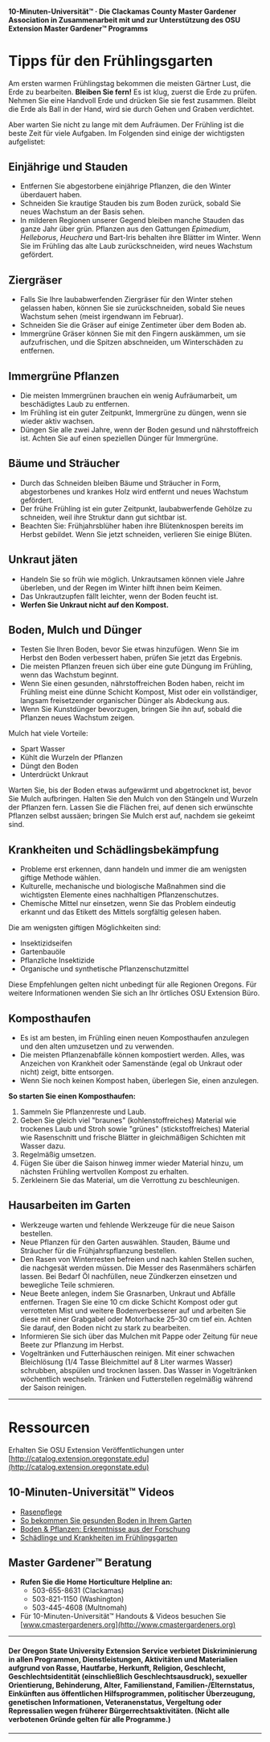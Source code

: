 #### 10-Minuten-Universität™ · Die Clackamas County Master Gardener Association in Zusammenarbeit mit und zur Unterstützung des OSU Extension Master Gardener™ Programms

# Tipps für den Frühlingsgarten

Am ersten warmen Frühlingstag bekommen die meisten Gärtner Lust, die Erde zu bearbeiten. **Bleiben Sie fern!** Es ist klug, zuerst die Erde zu prüfen. Nehmen Sie eine Handvoll Erde und drücken Sie sie fest zusammen. Bleibt die Erde als Ball in der Hand, wird sie durch Gehen und Graben verdichtet.

Aber warten Sie nicht zu lange mit dem Aufräumen. Der Frühling ist die beste Zeit für viele Aufgaben. Im Folgenden sind einige der wichtigsten aufgelistet:

## Einjährige und Stauden

- Entfernen Sie abgestorbene einjährige Pflanzen, die den Winter überdauert haben.
- Schneiden Sie krautige Stauden bis zum Boden zurück, sobald Sie neues Wachstum an der Basis sehen.
- In milderen Regionen unserer Gegend bleiben manche Stauden das ganze Jahr über grün. Pflanzen aus den Gattungen *Epimedium*, *Helleborus*, *Heuchera* und Bart-Iris behalten ihre Blätter im Winter. Wenn Sie im Frühling das alte Laub zurückschneiden, wird neues Wachstum gefördert.

## Ziergräser

- Falls Sie Ihre laubabwerfenden Ziergräser für den Winter stehen gelassen haben, können Sie sie zurückschneiden, sobald Sie neues Wachstum sehen (meist irgendwann im Februar).
- Schneiden Sie die Gräser auf einige Zentimeter über dem Boden ab.
- Immergrüne Gräser können Sie mit den Fingern auskämmen, um sie aufzufrischen, und die Spitzen abschneiden, um Winterschäden zu entfernen.

## Immergrüne Pflanzen

- Die meisten Immergrünen brauchen ein wenig Aufräumarbeit, um beschädigtes Laub zu entfernen.
- Im Frühling ist ein guter Zeitpunkt, Immergrüne zu düngen, wenn sie wieder aktiv wachsen.
- Düngen Sie alle zwei Jahre, wenn der Boden gesund und nährstoffreich ist. Achten Sie auf einen speziellen Dünger für Immergrüne.

## Bäume und Sträucher

- Durch das Schneiden bleiben Bäume und Sträucher in Form, abgestorbenes und krankes Holz wird entfernt und neues Wachstum gefördert.
- Der frühe Frühling ist ein guter Zeitpunkt, laubabwerfende Gehölze zu schneiden, weil ihre Struktur dann gut sichtbar ist.
- Beachten Sie: Frühjahrsblüher haben ihre Blütenknospen bereits im Herbst gebildet. Wenn Sie jetzt schneiden, verlieren Sie einige Blüten.

## Unkraut jäten

- Handeln Sie so früh wie möglich. Unkrautsamen können viele Jahre überleben, und der Regen im Winter hilft ihnen beim Keimen.
- Das Unkrautzupfen fällt leichter, wenn der Boden feucht ist.
- **Werfen Sie Unkraut nicht auf den Kompost.**

## Boden, Mulch und Dünger

- Testen Sie Ihren Boden, bevor Sie etwas hinzufügen. Wenn Sie im Herbst den Boden verbessert haben, prüfen Sie jetzt das Ergebnis.
- Die meisten Pflanzen freuen sich über eine gute Düngung im Frühling, wenn das Wachstum beginnt.
- Wenn Sie einen gesunden, nährstoffreichen Boden haben, reicht im Frühling meist eine dünne Schicht Kompost, Mist oder ein vollständiger, langsam freisetzender organischer Dünger als Abdeckung aus.
- Wenn Sie Kunstdünger bevorzugen, bringen Sie ihn auf, sobald die Pflanzen neues Wachstum zeigen.

Mulch hat viele Vorteile:
- Spart Wasser
- Kühlt die Wurzeln der Pflanzen
- Düngt den Boden
- Unterdrückt Unkraut

Warten Sie, bis der Boden etwas aufgewärmt und abgetrocknet ist, bevor Sie Mulch aufbringen. Halten Sie den Mulch von den Stängeln und Wurzeln der Pflanzen fern. Lassen Sie die Flächen frei, auf denen sich erwünschte Pflanzen selbst aussäen; bringen Sie Mulch erst auf, nachdem sie gekeimt sind.

## Krankheiten und Schädlingsbekämpfung

- Probleme erst erkennen, dann handeln und immer die am wenigsten giftige Methode wählen.
- Kulturelle, mechanische und biologische Maßnahmen sind die wichtigsten Elemente eines nachhaltigen Pflanzenschutzes.
- Chemische Mittel nur einsetzen, wenn Sie das Problem eindeutig erkannt und das Etikett des Mittels sorgfältig gelesen haben.

Die am wenigsten giftigen Möglichkeiten sind:
- Insektizidseifen
- Gartenbauöle
- Pflanzliche Insektizide
- Organische und synthetische Pflanzenschutzmittel

Diese Empfehlungen gelten nicht unbedingt für alle Regionen Oregons. Für weitere Informationen wenden Sie sich an Ihr örtliches OSU Extension Büro.

## Komposthaufen

- Es ist am besten, im Frühling einen neuen Komposthaufen anzulegen und den alten umzusetzen und zu verwenden.
- Die meisten Pflanzenabfälle können kompostiert werden. Alles, was Anzeichen von Krankheit oder Samenstände (egal ob Unkraut oder nicht) zeigt, bitte entsorgen.
- Wenn Sie noch keinen Kompost haben, überlegen Sie, einen anzulegen.

**So starten Sie einen Komposthaufen:**
1. Sammeln Sie Pflanzenreste und Laub.
2. Geben Sie gleich viel "braunes" (kohlenstoffreiches) Material wie trockenes Laub und Stroh sowie "grünes" (stickstoffreiches) Material wie Rasenschnitt und frische Blätter in gleichmäßigen Schichten mit Wasser dazu.
3. Regelmäßig umsetzen.
4. Fügen Sie über die Saison hinweg immer wieder Material hinzu, um nächsten Frühling wertvollen Kompost zu erhalten.
5. Zerkleinern Sie das Material, um die Verrottung zu beschleunigen.

## Hausarbeiten im Garten

- Werkzeuge warten und fehlende Werkzeuge für die neue Saison bestellen.
- Neue Pflanzen für den Garten auswählen. Stauden, Bäume und Sträucher für die Frühjahrspflanzung bestellen.
- Den Rasen von Winterresten befreien und nach kahlen Stellen suchen, die nachgesät werden müssen. Die Messer des Rasenmähers schärfen lassen. Bei Bedarf Öl nachfüllen, neue Zündkerzen einsetzen und bewegliche Teile schmieren.
- Neue Beete anlegen, indem Sie Grasnarben, Unkraut und Abfälle entfernen. Tragen Sie eine 10 cm dicke Schicht Kompost oder gut verrotteten Mist und weitere Bodenverbesserer auf und arbeiten Sie diese mit einer Grabgabel oder Motorhacke 25–30 cm tief ein. Achten Sie darauf, den Boden nicht zu stark zu bearbeiten.
- Informieren Sie sich über das Mulchen mit Pappe oder Zeitung für neue Beete zur Pflanzung im Herbst.
- Vogeltränken und Futterhäuschen reinigen. Mit einer schwachen Bleichlösung (1/4 Tasse Bleichmittel auf 8 Liter warmes Wasser) schrubben, abspülen und trocknen lassen. Das Wasser in Vogeltränken wöchentlich wechseln. Tränken und Futterstellen regelmäßig während der Saison reinigen.

---

# Ressourcen

Erhalten Sie OSU Extension Veröffentlichungen unter [http://catalog.extension.oregonstate.edu](http://catalog.extension.oregonstate.edu)

## 10-Minuten-Universität™ Videos

- [Rasenpflege](https://www.youtube.com/watch?v=rZ-Fp68FxDc)
- [So bekommen Sie gesunden Boden in Ihrem Garten](https://www.youtube.com/watch?v=4Vjhm-Y-IUY)
- [Boden & Pflanzen: Erkenntnisse aus der Forschung](https://www.youtube.com/watch?v=ZDaZa7P5zSI&list=PLZEzoOaZqnfoVPUYtXji6wgWSrpzS6l7b)
- [Schädlinge und Krankheiten im Frühlingsgarten](https://www.youtube.com/watch?v=kjIuwoYCkmY)

## Master Gardener™ Beratung

- **Rufen Sie die Home Horticulture Helpline an:**
  - 503-655-8631 (Clackamas)
  - 503-821-1150 (Washington)
  - 503-445-4608 (Multnomah)
- Für 10-Minuten-Universität™ Handouts & Videos besuchen Sie [www.cmastergardeners.org](http://www.cmastergardeners.org)

---

#### Der Oregon State University Extension Service verbietet Diskriminierung in allen Programmen, Dienstleistungen, Aktivitäten und Materialien aufgrund von Rasse, Hautfarbe, Herkunft, Religion, Geschlecht, Geschlechtsidentität (einschließlich Geschlechtsausdruck), sexueller Orientierung, Behinderung, Alter, Familienstand, Familien-/Elternstatus, Einkünften aus öffentlichen Hilfsprogrammen, politischer Überzeugung, genetischen Informationen, Veteranenstatus, Vergeltung oder Repressalien wegen früherer Bürgerrechtsaktivitäten. (Nicht alle verbotenen Gründe gelten für alle Programme.)
---
